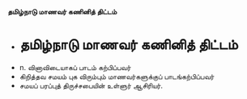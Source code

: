 **தமிழ்நாடு மாணவர் கணினித் திட்டம்**
- # தமிழ்நாடு மாணவர் கணினித் திட்டம்
- n. வினாவிடையாகப் பாடம் கற்பிப்பவர்
- கிறித்தவ சமயம் புக விரும்பும் மாணவர்களுக்குப் பாடங்கற்பிப்பவர்
- சமயப் பரப்புத் திருச்சபையின் உள்ளுர் ஆசிரியர்.

